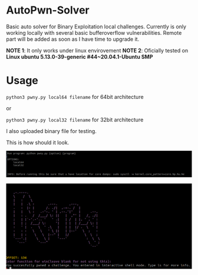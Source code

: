 # AutoPwn-Solver
Basic auto solver for Binary Exploitation local challenges. Currently is only working locally with several basic bufferoverflow vulnerabilities. Remote part will be added as soon as I have time to upgrade it.

**NOTE 1**: It only works under linux envirovement
**NOTE 2**: Oficially tested on **Linux ubuntu 5.13.0-39-generic #44~20.04.1-Ubuntu SMP**

# Usage

`python3 pwny.py local64 filename` for 64bit architecture

or

`python3 pwny.py local32 filename` for 32bit architecture

I also uploaded binary file for testing.

This is how should it look.


![run](./Photos/options.png)



![prava](./Photos/prava.png)
